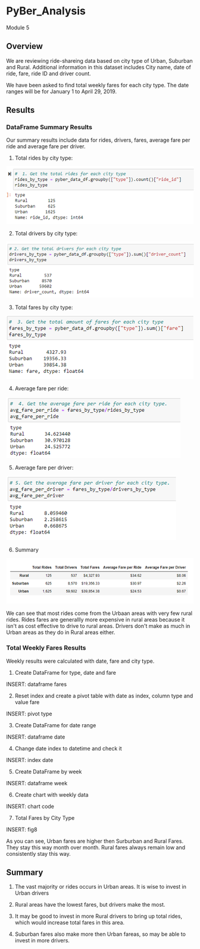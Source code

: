 # PyBer_Analysis
Module 5

## Overview

We are reviewing ride-shareing data based on city type of Urban, Suburban and Rural.  Additional information in this dataset includes City name, date of ride, fare, ride ID and driver count.

We have been asked to find total weekly fares for each city type.  The date ranges will be for January 1 to April 29, 2019.

## Results

 ### DataFrame Summary Results

Our summary results include data for rides, drivers, fares, average fare per ride and average fare per driver.

1. Total rides by city type:

!["rides"](https://github.com/ckbauman/PyBer_Analysis/blob/main/rides.png)

2. Total drivers by city type:

!["drivers"](https://github.com/ckbauman/PyBer_Analysis/blob/main/drivers.png)

3. Total fares by city type:

!["fares"](https://github.com/ckbauman/PyBer_Analysis/blob/main/fares.png)

4. Average fare per ride:

!["avg_fare_ride"](https://github.com/ckbauman/PyBer_Analysis/blob/main/avg_fare_ride.png)

5. Average fare per driver:

!["avg fare driver"](https://github.com/ckbauman/PyBer_Analysis/blob/main/avg_fare_driver.png)

6. Summary

!["summary"](https://github.com/ckbauman/PyBer_Analysis/blob/main/summary.png)

We can see that most rides come from the Urbaan areas with very few rural rides.  Rides fares are generallly more expensive in rural areas because it isn't as cost effective to drive to rural areas.  Drivers don't make as much in Urban areas as they do in Rural areas either.

### Total Weekly Fares Results

Weekly results were calculated with date, fare and city type.

1. Create DataFrame for type, date and fare

INSERT: dataframe fares

2. Reset index  and create a pivot table with date as index, column type and value fare

INSERT: pivot type

3. Create DataFrame for date range

INSERT: dataframe date

4. Change date index to datetime and check it

INSERT: index date

5. Create DataFrame by week

INSERT:  dataframe week

6. Create chart with weekly data

INSERT: chart code

7. Total Fares by City Type 

INSERT:  fig8

As you can see, Urban fares are higher then Surburban and Rural Fares.  They stay this way month over month.  Rural fares always remain low and consistently stay this way.


## Summary

1. The vast majority or rides occurs in Urban areas.  It is wise to invest in Urban drivers

2. Rural areas have the lowest fares, but drivers make the most.

3. It may be good to invest in more Rural drivers to bring up total rides, which would increase total fares in this area.

4. Suburban fares also make more then Urban fareas, so may be able to invest in more drivers.
